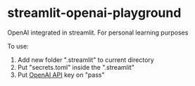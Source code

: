 # streamlit-openai-playground
OpenAI integrated in streamlit. For personal learning purposes

To use:
1. Add new folder ".streamlit" to current directory
2. Put "secrets.toml" inside the ".streamlit"
3. Put [OpenAI API](https://platform.openai.com/account/api-keys) key on "pass"
